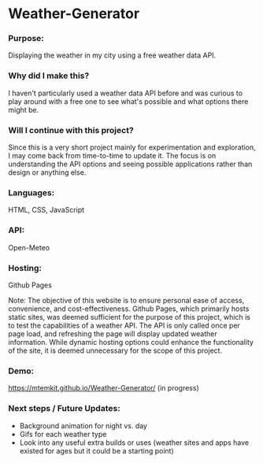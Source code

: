 # Weather-Generator

### Purpose:

Displaying the weather in my city using a free weather data API.

### Why did I make this?

I haven't particularly used a weather data API before and was curious to play around with a free one to see what's possible and what options there might be. 

### Will I continue with this project?

Since this is a very short project mainly for experimentation and exploration, I may come back from time-to-time to update it. The focus is on understanding the API options and seeing possible applications rather than design or anything else.

### Languages:

HTML, CSS, JavaScript

### API:

Open-Meteo

### Hosting:

Github Pages 

Note: The objective of this website is to ensure personal ease of access, convenience, and cost-effectiveness. Github Pages, which primarily hosts static sites, was deemed sufficient for the purpose of this project, which is to test the capabilities of a weather API. The API is only called once per page load, and refreshing the page will display updated weather information. While dynamic hosting options could enhance the functionality of the site, it is deemed unnecessary for the scope of this project.

### Demo:

https://mtemkit.github.io/Weather-Generator/ (in progress)

### Next steps / Future Updates:

- Background animation for night vs. day
- Gifs for each weather type
- Look into any useful extra builds or uses (weather sites and apps have existed for ages but it could be a starting point)